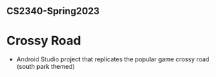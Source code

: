 ## CS2340-Spring2023
# Crossy Road
- Android Studio project that replicates the popular game crossy road (south park themed)

